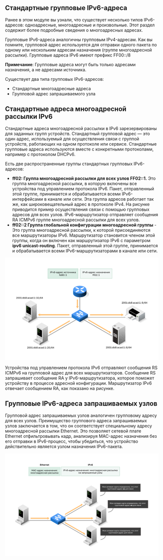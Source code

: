 <!-- verified: agorbachev 03.05.2022 -->

<!-- 12.7.1 -->
## Стандартные групповые IPv6-адреса

Ранее в этом модуле вы узнали, что существует несколько типов IPv6-адресов: одноадресные, многоадресные и произвольные. Этот раздел содержит более подробные сведения о многоадресных адресах.

Групповые IPv6-адреса аналогичны групповым IPv4-адресам. Как вы помните, групповой адрес используется для отправки одного пакета по одному или нескольким адресам назначения (группе многоадресной рассылки). Групповые адреса IPv6 имеют префикс FF00::/8

**Примечание**: Групповые адреса могут быть только адресами назначения, а не адресами источника.

Существует два типа групповых IPv6-адресов:

* Стандартные многоадресные адреса
* Групповой адрес запрашиваемого узла

<!-- 12.7.2 -->
## Стандартные адреса многоадресной рассылки IPv6

Стандартные адреса многоадресной рассылки в IPv6 зарезервированы для заданных групп устройств. Стандартный групповой адрес — это один адрес, используемый для осуществления связи с группой устройств, работающих на одном протоколе или сервисе. Стандартные групповые адреса используются вместе с конкретными протоколами, например с протоколом DHCPv6.

Есть две распространенные группы стандартных групповых IPv6-адресов:

* **ff02: Группа многоадресной рассылки для всех узлов FF02::1.**  Это группа многоадресной рассылки, в которую включены все устройства под управлением протокола IPv6. Пакет, отправленный этой группе, принимается и обрабатывается всеми IPv6-интерфейсами в канале или сети. Эта группа адресов работает так же, как широковещательный адрес в протоколе IPv4. На рисунке приводится пример осуществления связи с помощью групповых адресов для всех узлов. IPv6-маршрутизатор отправляет сообщения RA ICMPv6 группе многоадресной рассылки для всех узлов.
* **ff02::2 Группа глобальной конфигурации многоадресной группы**  - Это группа многоадресной рассылки, к которой присоединяются все маршрутизаторы IPv6. Маршрутизатор становится членом этой группы, когда он включен как маршрутизатор IPv6 с параметром **ipv6 unicast-routing**. Пакет, отправленный этой группе, принимается и обрабатывается всеми IPv6-маршрутизаторами в канале или сети.

![](./assets/12.7.2.svg "Многоадресная рассылка всех узлов IPv6: сообщение RA ")


Устройства под управлением протокола IPv6 отправляют сообщения RS ICMPv6 на групповой адрес для всех маршрутизаторов. Сообщение RS запрашивает сообщение RA у IPv6-маршрутизатора, которое поможет устройству в процессе адресной конфигурации. Маршрутизатор IPv6 отвечает сообщением RA, как показано на рисунке.

<!-- 12.7.3 -->
## Групповые IPv6-адреса запрашиваемых узлов

Групповой адрес запрашиваемых узлов аналогичен групповому адресу для всех узлов. Преимущество группового адреса запрашиваемых узлов заключается в том, что он соответствует специальному адресу многоадресной рассылки Ethernet. Это позволяет сетевой плате Ethernet отфильтровывать кадр, анализируя MAC-адрес назначения без его отправки в IPv6-процесс, чтобы убедиться, что устройство действительно является узлом назначения IPv6-пакета.

![](./assets/12.7.3.svg)


<!-- 12.7.4 -->
<!--## Исследовательская работа: определение IPv6-адресов [(описание в PDF)](./assets/12.7.4-lab---identify-ipv6-addresses_ru-RU.pdf)

В этой работе вам необходимо выполнить следующие задачи:

* Часть 1: Определение различных типов IPv6-адресов
* Часть 2: Изучение IPv6-адреса сетевого интерфейса и узла
* Часть 3: Отработка правил сокращения IPv6-адресов
-->



